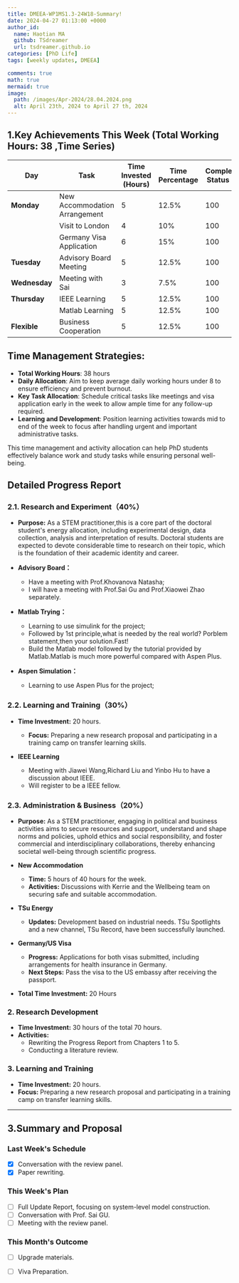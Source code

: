 ```yaml
---
title: DMEEA-WP1MS1.3-24W18-Summary!
date: 2024-04-27 01:13:00 +0000
author_id:
  name: Haotian MA
  github: TSdreamer
  url: tsdreamer.github.io
categories: [PhD Life]
tags: [weekly updates, DMEEA]

comments: true
math: true
mermaid: true
image:
  path: /images/Apr-2024/28.04.2024.png
  alt: April 23th, 2024 to April 27 th, 2024
---
```



## 1.Key Achievements This Week (Total Working Hours: 38 ,Time Series)


| Day       | Task                      | Time Invested (Hours) | Time Percentage | Completion Status (%) |
|-----------|---------------------------|-----------------------|-----------------|-----------------------|
| **Monday**    | New Accommodation Arrangement | 5                     | 12.5%            | 100                   |
|           | Visit to London           | 4                     | 10%              | 100                   |
|           | Germany Visa Application  | 6                     | 15%              | 100                   |
| **Tuesday**   | Advisory Board Meeting    | 5                     | 12.5%            | 100                   |
| **Wednesday** | Meeting with Sai         | 3                     | 7.5%             | 100                   |
| **Thursday**  | IEEE Learning            | 5                     | 12.5%            | 100                   |
|           | Matlab Learning            | 5                     | 12.5%            | 100                   |
| **Flexible**  | Business Cooperation     | 5                     | 12.5%            | 100                   |

## Time Management Strategies:
- **Total Working Hours**: 38 hours
- **Daily Allocation**: Aim to keep average daily working hours under 8 to ensure efficiency and prevent burnout.
- **Key Task Allocation**: Schedule critical tasks like meetings and visa application early in the week to allow ample time for any follow-up required.
- **Learning and Development**: Position learning activities towards mid to end of the week to focus after handling urgent and important administrative tasks.


This time management and activity allocation can help PhD students effectively balance work and study tasks while ensuring personal well-being.

## **Detailed Progress Report**

### **2.1. Research and Experiment（40%）**
- **Purpose:** As a STEM practitioner,this is a core part of the doctoral student's energy allocation, including experimental design, data collection, analysis and interpretation of results. Doctoral students are expected to devote considerable time to research on their topic, which is the foundation of their academic identity and career.

- **Advisory Board：**
  - Have a meeting with Prof.Khovanova Natasha;
  - I will have a meeting with Prof.Sai Gu and Prof.Xiaowei Zhao separately.

- **Matlab Trying：**
  - Learning to use simulink for the project;
  - Followed by 1st principle,what is needed by the real world? Porblem statement,then your solution.Fast!
  - Build the Matlab model followed by the tutorial provided by Matlab.Matlab is much more powerful compared with Aspen Plus.
  
- **Aspen Simulation：**
  - Learning to use Aspen Plus for the project;

### **2.2. Learning and Training（30%）**
- **Time Investment:** 20 hours.
  - **Focus:** Preparing a new research proposal and participating in a training camp on transfer learning skills.

- **IEEE Learning**
  - Meeting with Jiawei Wang,Richard Liu and Yinbo Hu to have a discussion about IEEE. 
  - Will register to be a IEEE fellow.


### **2.3. Administration & Business（20%）**
- **Purpose:** As a STEM practitioner, engaging in political and business activities aims to secure resources and support, understand and shape norms and policies, uphold ethics and social responsibility, and foster commercial and interdisciplinary collaborations, thereby enhancing societal well-being through scientific progress.

- **New Accommodation**
  - **Time:** 5 hours of 40 hours for the week.
  - **Activities:** Discussions with Kerrie and the Wellbeing team on securing safe and suitable accommodation.

- **TSu Energy**
  - **Updates:** Development based on industrial needs. TSu Spotlights and a new channel, TSu Record, have been successfully launched.

- **Germany/US Visa**
  - **Progress:** Applications for both visas submitted, including arrangements for health insurance in Germany.
  - **Next Steps:** Pass the visa to the US embassy after receiving the passport.

- **Total Time Investment:** 20 Hours

### **2. Research Development**
- **Time Investment:** 30 hours of the total 70 hours.
- **Activities:**
  - Rewriting the Progress Report from Chapters 1 to 5.
  - Conducting a literature review.

### **3. Learning and Training**
- **Time Investment:** 20 hours.
- **Focus:** Preparing a new research proposal and participating in a training camp on transfer learning skills.
---

## **3.Summary and Proposal**

### **Last Week's Schedule**
- [x] Conversation with the review panel.
- [x] Paper rewriting.

### **This Week's Plan**
- [ ] Full Update Report, focusing on system-level model construction.
- [ ] Conversation with Prof. Sai GU.
- [ ] Meeting with the review panel.

### **This Month's Outcome**
- [ ] Upgrade materials.
- [ ] Viva Preparation.




